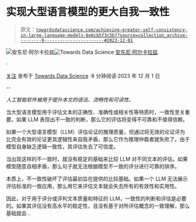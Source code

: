 # 实现大型语言模型的更大自我一致性

> 原文：[`towardsdatascience.com/achieving-greater-self-consistency-in-large-language-models-6e6cb5f3c5b7?source=collection_archive---------9-----------------------#2023-12-01`](https://towardsdatascience.com/achieving-greater-self-consistency-in-large-language-models-6e6cb5f3c5b7?source=collection_archive---------9-----------------------#2023-12-01)

[](https://medium.com/@alcarazanthony1?source=post_page-----6e6cb5f3c5b7--------------------------------)![安东尼·阿尔卡拉兹](https://medium.com/@alcarazanthony1?source=post_page-----6e6cb5f3c5b7--------------------------------)[](https://towardsdatascience.com/?source=post_page-----6e6cb5f3c5b7--------------------------------)![Towards Data Science](https://towardsdatascience.com/?source=post_page-----6e6cb5f3c5b7--------------------------------) [安东尼·阿尔卡拉兹](https://medium.com/@alcarazanthony1?source=post_page-----6e6cb5f3c5b7--------------------------------)

·

[关注](https://medium.com/m/signin?actionUrl=https%3A%2F%2Fmedium.com%2F_%2Fsubscribe%2Fuser%2F30bc9ffd2f4b&operation=register&redirect=https%3A%2F%2Ftowardsdatascience.com%2Fachieving-greater-self-consistency-in-large-language-models-6e6cb5f3c5b7&user=Anthony+Alcaraz&userId=30bc9ffd2f4b&source=post_page-30bc9ffd2f4b----6e6cb5f3c5b7---------------------post_header-----------) 发布于 [Towards Data Science](https://towardsdatascience.com/?source=post_page-----6e6cb5f3c5b7--------------------------------) ·8 分钟阅读·2023 年 12 月 1 日 [](https://medium.com/m/signin?actionUrl=https%3A%2F%2Fmedium.com%2F_%2Fvote%2Ftowards-data-science%2F6e6cb5f3c5b7&operation=register&redirect=https%3A%2F%2Ftowardsdatascience.com%2Fachieving-greater-self-consistency-in-large-language-models-6e6cb5f3c5b7&user=Anthony+Alcaraz&userId=30bc9ffd2f4b&source=-----6e6cb5f3c5b7---------------------clap_footer-----------)

--

[](https://medium.com/m/signin?actionUrl=https%3A%2F%2Fmedium.com%2F_%2Fbookmark%2Fp%2F6e6cb5f3c5b7&operation=register&redirect=https%3A%2F%2Ftowardsdatascience.com%2Fachieving-greater-self-consistency-in-large-language-models-6e6cb5f3c5b7&source=-----6e6cb5f3c5b7---------------------bookmark_footer-----------)

*人工智能软件被用于提升本文的语法、流畅性和可读性。*

当大型语言模型用于评估文本的正确性、准确性或相关性等特质时，一致性至关重要。如果 LLM 表现出不一致的判断，那么它的评估将变得不可靠和不值得信赖。

如果一个大型语言模型（LLM）评估论证的推理质量，但通过将无效的论证评为比完全有效的论证更具逻辑性来自我矛盾，那么它作为推理仲裁者就失败了。由于模型自身缺乏逻辑一致性，其评估失去了可信度。

当出现这样的不一致时，就没有稳定的基础来比较 LLM 对不同文本的评估。如果模型随意自相矛盾，那么句子就无法根据模型不一致的评分进行可靠的排序。

本质上，不一致性破坏了评估最初旨在提供的比较基础。如果一个 LLM 无法展示评估标准的一致应用，那么用它来评估文本就会失去所有的有效性和实用性。

因此，对于用于评分或评判文本质量和特征的 LLM，一致性的判断和评估是必要的。如果其评估没有高水平的稳定性，且没有基于对所评估概念的一致理解，那么基础就会…

